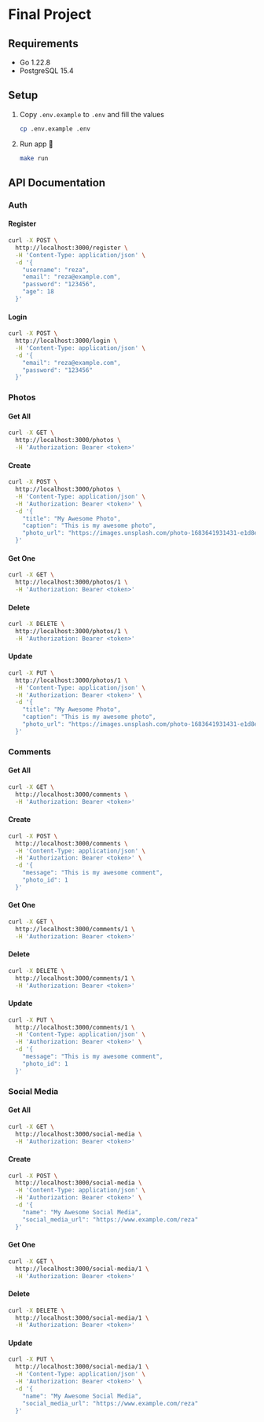 # Final Project

## Requirements

- Go 1.22.8
- PostgreSQL 15.4

## Setup

1. Copy `.env.example` to `.env` and fill the values

    ```bash
    cp .env.example .env
    ```

2. Run app 🚀

    ```bash
    make run
    ```

## API Documentation

### Auth

#### Register

```bash
curl -X POST \
  http://localhost:3000/register \
  -H 'Content-Type: application/json' \
  -d '{
    "username": "reza",
    "email": "reza@example.com",
    "password": "123456",
    "age": 18
  }'
```

#### Login

```bash
curl -X POST \
  http://localhost:3000/login \
  -H 'Content-Type: application/json' \
  -d '{
    "email": "reza@example.com",
    "password": "123456"
  }'
```

### Photos

#### Get All

```bash
curl -X GET \
  http://localhost:3000/photos \
  -H 'Authorization: Bearer <token>'
```

#### Create

```bash
curl -X POST \
  http://localhost:3000/photos \
  -H 'Content-Type: application/json' \
  -H 'Authorization: Bearer <token>' \
  -d '{
    "title": "My Awesome Photo",
    "caption": "This is my awesome photo",
    "photo_url": "https://images.unsplash.com/photo-1683641931431-e1d8e0f4b0a4?ixid=MnwxMjA3fDB8MHxwaG90by1wYWdlfHx8fGVufDB8fHx8&ixlib=rb-1.2.1&auto=format&fit=crop&w=1050&q=80"
  }'
```

#### Get One

```bash
curl -X GET \
  http://localhost:3000/photos/1 \
  -H 'Authorization: Bearer <token>'
```

#### Delete

```bash
curl -X DELETE \
  http://localhost:3000/photos/1 \
  -H 'Authorization: Bearer <token>'
```

#### Update

```bash
curl -X PUT \
  http://localhost:3000/photos/1 \
  -H 'Content-Type: application/json' \
  -H 'Authorization: Bearer <token>' \
  -d '{
    "title": "My Awesome Photo",
    "caption": "This is my awesome photo",
    "photo_url": "https://images.unsplash.com/photo-1683641931431-e1d8e0f4b0a4?ixid=MnwxMjA3fDB8MHxwaG90by1wYWdlfHx8fGVufDB8fHx8&ixlib=rb-1.2.1&auto=format&fit=crop&w=1050&q=80"
  }'
```

### Comments

#### Get All

```bash
curl -X GET \
  http://localhost:3000/comments \
  -H 'Authorization: Bearer <token>'
```

#### Create

```bash
curl -X POST \
  http://localhost:3000/comments \
  -H 'Content-Type: application/json' \
  -H 'Authorization: Bearer <token>' \
  -d '{
    "message": "This is my awesome comment",
    "photo_id": 1
  }'
```

#### Get One

```bash
curl -X GET \
  http://localhost:3000/comments/1 \
  -H 'Authorization: Bearer <token>'
```

#### Delete

```bash
curl -X DELETE \
  http://localhost:3000/comments/1 \
  -H 'Authorization: Bearer <token>'
```

#### Update

```bash
curl -X PUT \
  http://localhost:3000/comments/1 \
  -H 'Content-Type: application/json' \
  -H 'Authorization: Bearer <token>' \
  -d '{
    "message": "This is my awesome comment",
    "photo_id": 1
  }'
```

### Social Media

#### Get All

```bash
curl -X GET \
  http://localhost:3000/social-media \
  -H 'Authorization: Bearer <token>'
```

#### Create

```bash
curl -X POST \
  http://localhost:3000/social-media \
  -H 'Content-Type: application/json' \
  -H 'Authorization: Bearer <token>' \
  -d '{
    "name": "My Awesome Social Media",
    "social_media_url": "https://www.example.com/reza"
  }'
```

#### Get One

```bash
curl -X GET \
  http://localhost:3000/social-media/1 \
  -H 'Authorization: Bearer <token>'
```

#### Delete

```bash
curl -X DELETE \
  http://localhost:3000/social-media/1 \
  -H 'Authorization: Bearer <token>'
```

#### Update

```bash
curl -X PUT \
  http://localhost:3000/social-media/1 \
  -H 'Content-Type: application/json' \
  -H 'Authorization: Bearer <token>' \
  -d '{
    "name": "My Awesome Social Media",
    "social_media_url": "https://www.example.com/reza"
  }'
```
